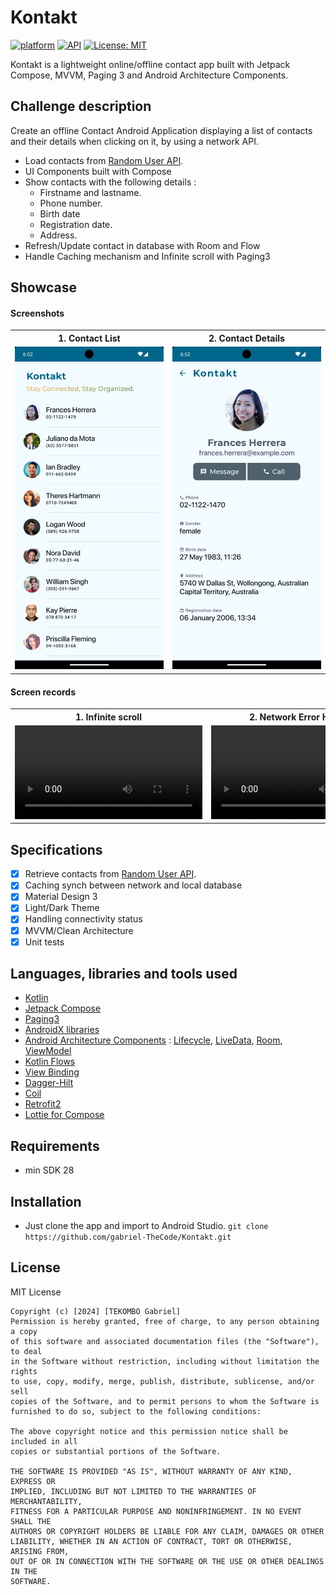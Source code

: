 # Kontakt

[![platform](https://img.shields.io/badge/platform-Android-yellow.svg)](https://www.android.com)
[![API](https://img.shields.io/badge/API-21%2B-brightgreen.svg?style=plastic)](https://android-arsenal.com/api?level=28)
[![License: MIT](https://img.shields.io/badge/License-MIT-red.svg)](https://opensource.org/licenses/MIT)

Kontakt is a lightweight online/offline contact app built with Jetpack Compose, MVVM, Paging 3 and Android Architecture Components.

<a name="description"></a>

## Challenge description

Create an offline Contact Android Application displaying a list of contacts and their details when
clicking on it, by using a network API.

- Load contacts from [Random User API](https://randomuser.me/).
- UI Components built with Compose
- Show contacts with the following details :
  - Firstname and lastname.
  - Phone number.
  - Birth date
  - Registration date.
  - Address.
- Refresh/Update contact in database with Room and Flow
- Handle Caching mechanism and Infinite scroll with Paging3

<a name="screenshots"></a>

## Showcase

#### Screenshots

<table style="width:100%">
  <tr>
    <th>1. Contact List</th>
    <th>2. Contact Details</th>
  </tr>
  <tr>
    <td><img src="art/1.png"/></td>
    <td><img src="art/2.png"/></td>
  </tr>
   </table>

#### Screen records

<table style="width:100%">
  <tr>
    <th>1. Infinite scroll</th>
    <th>2. Network Error Handling</th>
  </tr>
  <tr>
    <td><video src="https://github.com/gabriel-TheCode/Kontakt/assets/26333609/5d7f572e-26b8-4867-be2d-3409d01d0a3c"/></td>
    <td><video src="https://github.com/gabriel-TheCode/Kontakt/assets/26333609/2cc7b92d-7a88-4972-831c-908188bc7347"/></td>
  </tr>
   </table>

<a name="specifications"></a>

## Specifications

- [x] Retrieve contacts from [Random User API](https://randomuser.me/).
- [x] Caching synch between network and local database
- [x] Material Design 3
- [x] Light/Dark Theme
- [x] Handling connectivity status
- [x] MVVM/Clean Architecture
- [x] Unit tests

<a name="tools"></a>

## Languages, libraries and tools used

- [Kotlin](https://kotlinlang.org/)
- [Jetpack Compose](https://developer.android.com/develop/ui/compose)
- [Paging3](https://developer.android.com/topic/libraries/architecture/paging/v3-overview)
- [AndroidX libraries](https://developer.android.com/jetpack/androidx)
- [Android Architecture Components](https://developer.android.com/topic/libraries/architecture) : [Lifecycle](https://developer.android.com/topic/libraries/architecture/lifecycle), [LiveData](https://developer.android.com/topic/libraries/architecture/livedata), [Room](https://developer.android.com/jetpack/androidx/releases/room), [ViewModel](https://developer.android.com/topic/libraries/architecture/viewmodel)
- [Kotlin Flows](https://developer.android.com/kotlin/flow)
- [View Binding](https://developer.android.com/topic/libraries/view-binding)
- [Dagger-Hilt](https://developer.android.com/training/dependency-injection/hilt-android)
- [Coil](https://github.com/coil-kt/coil)
- [Retrofit2](https://github.com/square/retrofit)
- [Lottie for Compose](https://github.com/airbnb/lottie/blob/master/android-compose.md)

<a name="requirements"></a>

## Requirements

- min SDK 28

<a name="installation"></a>

## Installation

- Just clone the app and import to Android Studio.
  `git clone https://github.com/gabriel-TheCode/Kontakt.git`

<a name="license"></a>

## License

MIT License

```
Copyright (c) [2024] [TEKOMBO Gabriel]
Permission is hereby granted, free of charge, to any person obtaining a copy
of this software and associated documentation files (the "Software"), to deal
in the Software without restriction, including without limitation the rights
to use, copy, modify, merge, publish, distribute, sublicense, and/or sell
copies of the Software, and to permit persons to whom the Software is
furnished to do so, subject to the following conditions:

The above copyright notice and this permission notice shall be included in all
copies or substantial portions of the Software.

THE SOFTWARE IS PROVIDED "AS IS", WITHOUT WARRANTY OF ANY KIND, EXPRESS OR
IMPLIED, INCLUDING BUT NOT LIMITED TO THE WARRANTIES OF MERCHANTABILITY,
FITNESS FOR A PARTICULAR PURPOSE AND NONINFRINGEMENT. IN NO EVENT SHALL THE
AUTHORS OR COPYRIGHT HOLDERS BE LIABLE FOR ANY CLAIM, DAMAGES OR OTHER
LIABILITY, WHETHER IN AN ACTION OF CONTRACT, TORT OR OTHERWISE, ARISING FROM,
OUT OF OR IN CONNECTION WITH THE SOFTWARE OR THE USE OR OTHER DEALINGS IN THE
SOFTWARE.
```

